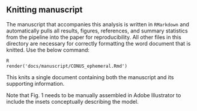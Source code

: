 ## Knitting manuscript

The manuscript that accompanies this analysis is written in `RMarkdown` and automatically pulls all results, figures, references, and summary statistics from the pipeline into the paper for reproducibility. All other files in this directory are necessary for correctly formatting the word document that is knitted. Use the below command:

```
R
render('docs/manuscript/CONUS_ephemeral.Rmd')
```

This knits a single document containing both the manuscript and its supporting information.

Note that Fig. 1 needs to be manually assembled in Adobe Illustrator to include the insets conceptually describing the model.